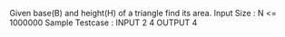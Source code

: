 Given base(B) and height(H) of a triangle find its area.
Input Size : N <= 1000000
Sample Testcase :
INPUT
2 4
OUTPUT
4